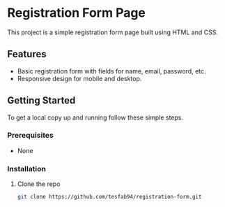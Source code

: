 # Registration Form Page

This project is a simple registration form page built using HTML and CSS.

## Features

- Basic registration form with fields for name, email, password, etc.
- Responsive design for mobile and desktop.

## Getting Started

To get a local copy up and running follow these simple steps.

### Prerequisites

- None

### Installation

1. Clone the repo
   ```sh
   git clone https://github.com/tesfab94/registration-form.git
